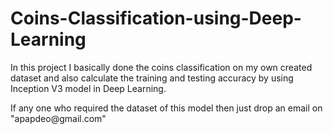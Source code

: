 # Coins-Classification-using-Deep-Learning
In this project I basically done the coins classification on my own created dataset and also calculate the training and testing accuracy by using Inception V3 model in Deep Learning.
<p>If any one who required the dataset of this model then just drop an email on "apapdeo@gmail.com"

